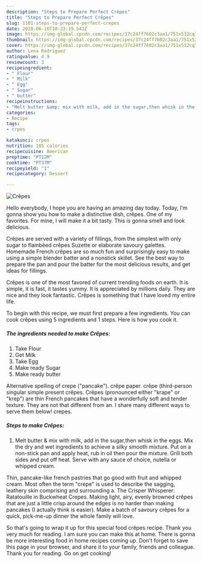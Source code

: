 ```yaml
---
description: "Steps to Prepare Perfect Crêpes"
title: "Steps to Prepare Perfect Crêpes"
slug: 1101-steps-to-prepare-perfect-crepes
date: 2020-06-16T18:23:19.543Z
image: https://img-global.cpcdn.com/recipes/37c24ff7602c3aa1/751x532cq70/crepes-recipe-main-photo.jpg
thumbnail: https://img-global.cpcdn.com/recipes/37c24ff7602c3aa1/751x532cq70/crepes-recipe-main-photo.jpg
cover: https://img-global.cpcdn.com/recipes/37c24ff7602c3aa1/751x532cq70/crepes-recipe-main-photo.jpg
author: Lena Rodriguez
ratingvalue: 4.9
reviewcount: 3
recipeingredient:
- " Flour"
- " Milk"
- " Egg"
- " Sugar"
- " butter"
recipeinstructions:
- "Melt butter &amp; mix with milk, add in the sugar,then whisk in the eggs. Mix the dry and wet ingredients to achieve a silky smooth mixture. Put on a non-stick pan and apply heat, rub in oil then pour the mixture. Grill both sides and put off heat. Serve with any sauce of choice, nutella or whipped cream."
categories:
- Recipe
tags:
- crpes

katakunci: crpes 
nutrition: 185 calories
recipecuisine: American
preptime: "PT12M"
cooktime: "PT37M"
recipeyield: "1"
recipecategory: Dessert

---
```



![Crêpes](https://img-global.cpcdn.com/recipes/37c24ff7602c3aa1/751x532cq70/crepes-recipe-main-photo.jpg)

Hello everybody, I hope you are having an amazing day today. Today, I'm gonna show you how to make a distinctive dish, crêpes. One of my favorites. For mine, I will make it a bit tasty. This is gonna smell and look delicious.

Crêpes are served with a variety of fillings, from the simplest with only sugar to flambéed crêpes Suzette or elaborate savoury galettes. Homemade French crêpes are so much fun and surprisingly easy to make using a simple blender batter and a nonstick skillet. See the best way to prepare the pan and pour the batter for the most delicious results, and get ideas for fillings.

Crêpes is one of the most favored of current trending foods on earth. It is simple, it is fast, it tastes yummy. It is appreciated by millions daily. They are nice and they look fantastic. Crêpes is something that I have loved my entire life.


To begin with this recipe, we must first prepare a few ingredients. You can cook crêpes using 5 ingredients and 1 steps. Here is how you cook it.

<!--inarticleads1-->

##### The ingredients needed to make Crêpes:

1. Take  Flour
1. Get  Milk
1. Take  Egg
1. Make ready  Sugar
1. Make ready  butter


Alternative spelling of crepe (&#34;pancake&#34;). crêpe paper. crêpe (third-person singular simple present crêpes. Crêpes (pronounced either &#34;krape&#34; or &#34;krep&#34;) are thin French pancakes that have a wonderfully soft and tender texture. They are not that different from an. I share many different ways to serve them below! crepes. 

<!--inarticleads2-->

##### Steps to make Crêpes:

1. Melt butter &amp; mix with milk, add in the sugar,then whisk in the eggs. Mix the dry and wet ingredients to achieve a silky smooth mixture. Put on a non-stick pan and apply heat, rub in oil then pour the mixture. Grill both sides and put off heat. Serve with any sauce of choice, nutella or whipped cream.


Thin, pancake-like french pastries that go good with fruit and whipped cream. Most often the term &#34;crepe&#34; is used to describe the sagging, leathery skin comprising and surrounding a. The Crisper Whisperer: Ratatouille in Buckwheat Crepes. Making light, airy, evenly browned crêpes that are just a little crisp around the edges is no harder than making pancakes (I actually think is easier). Make a batch of savoury crêpes for a quick, pick-me-up dinner the whole family will love. 

So that's going to wrap it up for this special food crêpes recipe. Thank you very much for reading. I am sure you can make this at home. There is gonna be more interesting food in home recipes coming up. Don't forget to save this page in your browser, and share it to your family, friends and colleague. Thank you for reading. Go on get cooking!
